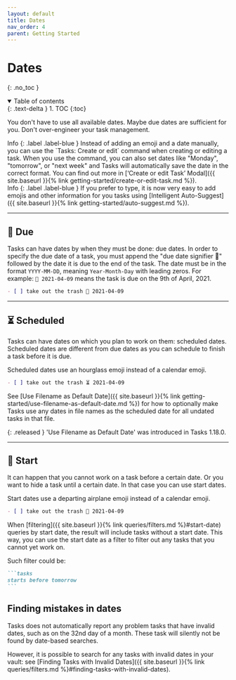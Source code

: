 ```yaml
---
layout: default
title: Dates
nav_order: 4
parent: Getting Started
---
```


# Dates
{: .no_toc }

<details open markdown="block">
  <summary>
    Table of contents
  </summary>
  {: .text-delta }
1. TOC
{:toc}
</details>

You don't have to use all available dates.
Maybe due dates are sufficient for you.
Don't over-engineer your task management.

<div class="code-example" markdown="1">
Info
{: .label .label-blue }
Instead of adding an emoji and a date manually, you can use the `Tasks: Create or edit` command when creating or editing a task.
When you use the command, you can also set dates like "Monday", "tomorrow", or "next week" and Tasks will automatically save the date in the correct format.
You can find out more in [‘Create or edit Task’ Modal]({{ site.baseurl }}{% link getting-started/create-or-edit-task.md %}).
</div>

<div class="code-example" markdown="1">
Info
{: .label .label-blue }
If you prefer to type, it is now very easy to add emojis and other information for you tasks using [Intelligent Auto-Suggest]({{ site.baseurl }}{% link getting-started/auto-suggest.md %}).
</div>

---

## 📅 Due

Tasks can have dates by when they must be done: due dates.
In order to specify the due date of a task, you must append the "due date signifier 📅" followed by the date it is due to the end of the task.
The date must be in the format `YYYY-MM-DD`, meaning `Year-Month-Day` with leading zeros.
For example: `📅 2021-04-09` means the task is due on the 9th of April, 2021.

```markdown
- [ ] take out the trash 📅 2021-04-09
```

---

## ⏳ Scheduled

Tasks can have dates on which you plan to work on them: scheduled dates.
Scheduled dates are different from due dates as you can schedule to finish a task before it is due.

Scheduled dates use an hourglass emoji instead of a calendar emoji.

```markdown
- [ ] take out the trash ⏳ 2021-04-09
```

See [Use Filename as Default Date]({{ site.baseurl }}{% link getting-started/use-filename-as-default-date.md %}) for how to optionally make Tasks use any dates in file names as the scheduled date for all undated tasks in that file.

{: .released }
'Use Filename as Default Date' was introduced in Tasks 1.18.0.

---

## 🛫 Start

It can happen that you cannot work on a task before a certain date.
Or you want to hide a task until a certain date.
In that case you can use start dates.

Start dates use a departing airplane emoji instead of a calendar emoji.

```markdown
- [ ] take out the trash 🛫 2021-04-09
```

When [filtering]({{ site.baseurl }}{% link queries/filters.md %}#start-date) queries by start date,
the result will include tasks without a start date.
This way, you can use the start date as a filter to filter out any tasks that you cannot yet work on.

Such filter could be:

````markdown
```tasks
starts before tomorrow
```
````

## Finding mistakes in dates

Tasks does not automatically report any problem tasks that have invalid dates, such as on the 32nd day of a month. These task will silently not be found by date-based searches.

However, it is possible to search for any tasks with invalid dates in your vault: see
[Finding Tasks with Invalid Dates]({{ site.baseurl }}{% link queries/filters.md %}#finding-tasks-with-invalid-dates).
